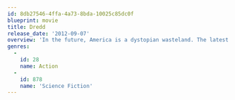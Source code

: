 ```yaml
---
id: 8db27546-4ffa-4a73-8bda-10025c85dc0f
blueprint: movie
title: Dredd
release_date: '2012-09-07'
overview: 'In the future, America is a dystopian wasteland. The latest scourge is Ma-Ma, a prostitute-turned-drug pusher with a dangerous new drug and aims to take over the city. The only possibility of stopping her is an elite group of urban police called Judges, who combine the duties of judge, jury and executioner to deliver a brutal brand of swift justice. But even the top-ranking Judge, Dredd, discovers that taking down Ma-Ma isn’t as easy as it seems in this explosive adaptation of the hugely popular comic series.'
genres:
  -
    id: 28
    name: Action
  -
    id: 878
    name: 'Science Fiction'
---
```

